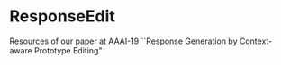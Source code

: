 # ResponseEdit
Resources of our paper at AAAI-19 ``Response Generation by Context-aware Prototype Editing"

